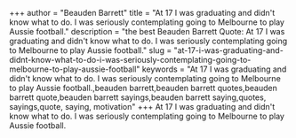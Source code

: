 +++
author = "Beauden Barrett"
title = "At 17 I was graduating and didn't know what to do. I was seriously contemplating going to Melbourne to play Aussie football."
description = "the best Beauden Barrett Quote: At 17 I was graduating and didn't know what to do. I was seriously contemplating going to Melbourne to play Aussie football."
slug = "at-17-i-was-graduating-and-didnt-know-what-to-do-i-was-seriously-contemplating-going-to-melbourne-to-play-aussie-football"
keywords = "At 17 I was graduating and didn't know what to do. I was seriously contemplating going to Melbourne to play Aussie football.,beauden barrett,beauden barrett quotes,beauden barrett quote,beauden barrett sayings,beauden barrett saying,quotes, sayings,quote, saying, motivation"
+++
At 17 I was graduating and didn't know what to do. I was seriously contemplating going to Melbourne to play Aussie football.
